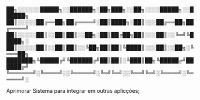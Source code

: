 
██╗░░░░░░█████╗░░██████╗░██╗███╗░░██╗░░░░█████╗░░██████╗
██║░░░░░██╔══██╗██╔════╝░██║████╗░██║░░░██╔══██╗██╔════╝
██║░░░░░██║░░██║██║░░██╗░██║██╔██╗██║░░░██║░░╚═╝╚█████╗░
██║░░░░░██║░░██║██║░░╚██╗██║██║╚████║░░░██║░░██╗░╚═══██╗
███████╗╚█████╔╝╚██████╔╝██║██║░╚███║██╗╚█████╔╝██████╔╝
╚══════╝░╚════╝░░╚═════╝░╚═╝╚═╝░░╚══╝╚═╝░╚════╝░╚═════╝░

Aprimorar Sistema para integrar em outras aplicções;
